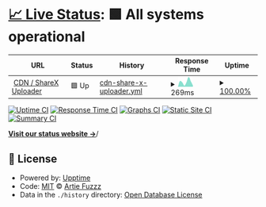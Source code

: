 # [📈 Live Status](https://status.astolfo.cafe): <!--live status--> **🟩 All systems operational**

<!--start: status pages-->
<!-- This summary is generated by Upptime (https://github.com/upptime/upptime) -->
<!-- Do not edit this manually, your changes will be overwritten -->
<!-- prettier-ignore -->
| URL | Status | History | Response Time | Uptime |
| --- | ------ | ------- | ------------- | ------ |
| <img alt="" src="https://icons.duckduckgo.com/ip3/img.astolfo.cafe.ico" height="13"> [CDN / ShareX Uploader](https://img.astolfo.cafe) | 🟩 Up | [cdn-share-x-uploader.yml](https://github.com/ArtieFuzzz/status/commits/HEAD/history/cdn-share-x-uploader.yml) | <details><summary><img alt="Response time graph" src="./graphs/cdn-share-x-uploader/response-time-week.png" height="20"> 269ms</summary><br><a href="https://status.astolfo.cafe/history/cdn-share-x-uploader"><img alt="Response time 359" src="https://img.shields.io/endpoint?url=https%3A%2F%2Fraw.githubusercontent.com%2FArtieFuzzz%2Fstatus%2FHEAD%2Fapi%2Fcdn-share-x-uploader%2Fresponse-time.json"></a><br><a href="https://status.astolfo.cafe/history/cdn-share-x-uploader"><img alt="24-hour response time 68" src="https://img.shields.io/endpoint?url=https%3A%2F%2Fraw.githubusercontent.com%2FArtieFuzzz%2Fstatus%2FHEAD%2Fapi%2Fcdn-share-x-uploader%2Fresponse-time-day.json"></a><br><a href="https://status.astolfo.cafe/history/cdn-share-x-uploader"><img alt="7-day response time 269" src="https://img.shields.io/endpoint?url=https%3A%2F%2Fraw.githubusercontent.com%2FArtieFuzzz%2Fstatus%2FHEAD%2Fapi%2Fcdn-share-x-uploader%2Fresponse-time-week.json"></a><br><a href="https://status.astolfo.cafe/history/cdn-share-x-uploader"><img alt="30-day response time 350" src="https://img.shields.io/endpoint?url=https%3A%2F%2Fraw.githubusercontent.com%2FArtieFuzzz%2Fstatus%2FHEAD%2Fapi%2Fcdn-share-x-uploader%2Fresponse-time-month.json"></a><br><a href="https://status.astolfo.cafe/history/cdn-share-x-uploader"><img alt="1-year response time 359" src="https://img.shields.io/endpoint?url=https%3A%2F%2Fraw.githubusercontent.com%2FArtieFuzzz%2Fstatus%2FHEAD%2Fapi%2Fcdn-share-x-uploader%2Fresponse-time-year.json"></a></details> | <details><summary><a href="https://status.astolfo.cafe/history/cdn-share-x-uploader">100.00%</a></summary><a href="https://status.astolfo.cafe/history/cdn-share-x-uploader"><img alt="All-time uptime 100.00%" src="https://img.shields.io/endpoint?url=https%3A%2F%2Fraw.githubusercontent.com%2FArtieFuzzz%2Fstatus%2FHEAD%2Fapi%2Fcdn-share-x-uploader%2Fuptime.json"></a><br><a href="https://status.astolfo.cafe/history/cdn-share-x-uploader"><img alt="24-hour uptime 100.00%" src="https://img.shields.io/endpoint?url=https%3A%2F%2Fraw.githubusercontent.com%2FArtieFuzzz%2Fstatus%2FHEAD%2Fapi%2Fcdn-share-x-uploader%2Fuptime-day.json"></a><br><a href="https://status.astolfo.cafe/history/cdn-share-x-uploader"><img alt="7-day uptime 100.00%" src="https://img.shields.io/endpoint?url=https%3A%2F%2Fraw.githubusercontent.com%2FArtieFuzzz%2Fstatus%2FHEAD%2Fapi%2Fcdn-share-x-uploader%2Fuptime-week.json"></a><br><a href="https://status.astolfo.cafe/history/cdn-share-x-uploader"><img alt="30-day uptime 100.00%" src="https://img.shields.io/endpoint?url=https%3A%2F%2Fraw.githubusercontent.com%2FArtieFuzzz%2Fstatus%2FHEAD%2Fapi%2Fcdn-share-x-uploader%2Fuptime-month.json"></a><br><a href="https://status.astolfo.cafe/history/cdn-share-x-uploader"><img alt="1-year uptime 100.00%" src="https://img.shields.io/endpoint?url=https%3A%2F%2Fraw.githubusercontent.com%2FArtieFuzzz%2Fstatus%2FHEAD%2Fapi%2Fcdn-share-x-uploader%2Fuptime-year.json"></a></details>

<!--end: status pages-->

[![Uptime CI](https://github.com/ArtieFuzzz/status/workflows/Uptime%20CI/badge.svg)](https://github.com/ArtieFuzzz/status/actions?query=workflow%3A%22Uptime+CI%22)
[![Response Time CI](https://github.com/ArtieFuzzz/status/workflows/Response%20Time%20CI/badge.svg)](https://github.com/ArtieFuzzz/status/actions?query=workflow%3A%22Response+Time+CI%22)
[![Graphs CI](https://github.com/ArtieFuzzz/status/workflows/Graphs%20CI/badge.svg)](https://github.com/ArtieFuzzz/status/actions?query=workflow%3A%22Graphs+CI%22)
[![Static Site CI](https://github.com/ArtieFuzzz/status/workflows/Static%20Site%20CI/badge.svg)](https://github.com/ArtieFuzzz/status/actions?query=workflow%3A%22Static+Site+CI%22)
[![Summary CI](https://github.com/ArtieFuzzz/status/workflows/Summary%20CI/badge.svg)](https://github.com/ArtieFuzzz/status/actions?query=workflow%3A%22Summary+CI%22)

[**Visit our status website →**](https://status.astolfo.cafe)/

## 📄 License

- Powered by: [Upptime](https://github.com/upptime/upptime)
- Code: [MIT](./LICENSE) © [Artie Fuzzz](https://artiefuzzz.space)
- Data in the `./history` directory: [Open Database License](https://opendatacommons.org/licenses/odbl/1-0/)
